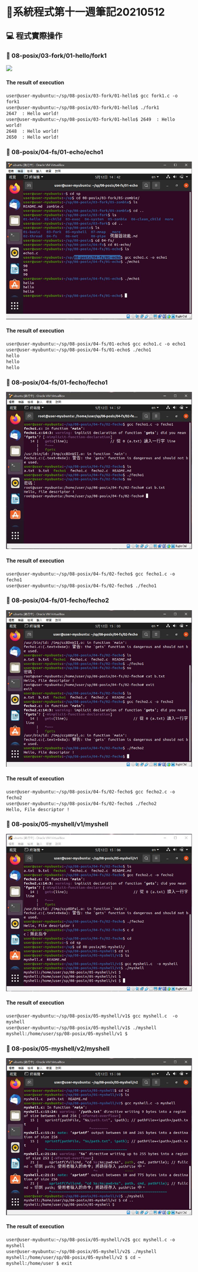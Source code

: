 # 📝系統程式第十一週筆記20210512



## 💻 程式實際操作
### 🔗 08-posix/03-fork/01-hello/fork1
![](fork1.JPG)
#### The result of execution
```
user@user-myubuntu:~/sp/08-posix/03-fork/01-hello$ gcc fork1.c -o fork1
user@user-myubuntu:~/sp/08-posix/03-fork/01-hello$ ./fork1
2647  : Hello world!
user@user-myubuntu:~/sp/08-posix/03-fork/01-hello$ 2649  : Hello world!
2648  : Hello world!
2650  : Hello world!
```


### 🔗 08-posix/04-fs/01-echo/echo1
![](echo1.JPG)
#### The result of execution
```
user@user-myubuntu:~/sp/08-posix/04-fs/01-echo$ gcc echo1.c -o echo1
user@user-myubuntu:~/sp/08-posix/04-fs/01-echo$ ./echo1
hello
hello
hello
```

### 🔗 08-posix/04-fs/01-fecho/fecho1
![](fecho1.JPG)
#### The result of execution
```
user@user-myubuntu:~/sp/08-posix/04-fs/02-fecho$ gcc fecho1.c -o fecho1
user@user-myubuntu:~/sp/08-posix/04-fs/02-fecho$ ./fecho1
```

### 🔗 08-posix/04-fs/01-fecho/fecho2
![](fecho2.JPG)
#### The result of execution
```
user@user-myubuntu:~/sp/08-posix/04-fs/02-fecho$ gcc fecho2.c -o fecho2
user@user-myubuntu:~/sp/08-posix/04-fs/02-fecho$ ./fecho2
Hello, File descriptor !
```

### 🔗 08-posix/05-myshell/v1/myshell 
![](myshell1.JPG)
#### The result of execution
```
user@user-myubuntu:~/sp/08-posix/05-myshell/v1$ gcc myshell.c  -o myshell
user@user-myubuntu:~/sp/08-posix/05-myshell/v1$ ./myshell 
myshell:/home/user/sp/08-posix/05-myshell/v1 $ 
```

### 🔗 08-posix/05-myshell/v2/myshell 
![](myshell2.JPG)
#### The result of execution
```
user@user-myubuntu:~/sp/08-posix/05-myshell/v2$ gcc myshell.c -o myshell
user@user-myubuntu:~/sp/08-posix/05-myshell/v2$ ./myshell 
myshell:/home/user/sp/08-posix/05-myshell/v2 $ cd ~
myshell:/home/user $ exit
```
